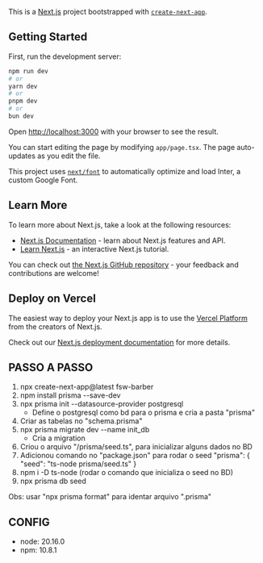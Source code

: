 This is a [Next.js](https://nextjs.org/) project bootstrapped with [`create-next-app`](https://github.com/vercel/next.js/tree/canary/packages/create-next-app).

## Getting Started

First, run the development server:

```bash
npm run dev
# or
yarn dev
# or
pnpm dev
# or
bun dev
```

Open [http://localhost:3000](http://localhost:3000) with your browser to see the result.

You can start editing the page by modifying `app/page.tsx`. The page auto-updates as you edit the file.

This project uses [`next/font`](https://nextjs.org/docs/basic-features/font-optimization) to automatically optimize and load Inter, a custom Google Font.

## Learn More

To learn more about Next.js, take a look at the following resources:

- [Next.js Documentation](https://nextjs.org/docs) - learn about Next.js features and API.
- [Learn Next.js](https://nextjs.org/learn) - an interactive Next.js tutorial.

You can check out [the Next.js GitHub repository](https://github.com/vercel/next.js/) - your feedback and contributions are welcome!

## Deploy on Vercel

The easiest way to deploy your Next.js app is to use the [Vercel Platform](https://vercel.com/new?utm_medium=default-template&filter=next.js&utm_source=create-next-app&utm_campaign=create-next-app-readme) from the creators of Next.js.

Check out our [Next.js deployment documentation](https://nextjs.org/docs/deployment) for more details.

## PASSO A PASSO

1. npx create-next-app@latest fsw-barber
2. npm install prisma --save-dev
3. npx prisma init --datasource-provider postgresql
   - Define o postgresql como bd para o prisma e cria a pasta "prisma"
4. Criar as tabelas no "schema.prisma"
5. npx prisma migrate dev --name init_db
   - Cria a migration
6. Criou o arquivo "/prisma/seed.ts", para inicializar alguns dados no BD
7. Adicionou comando no "package.json" para rodar o seed
   "prisma": {
   "seed": "ts-node prisma/seed.ts"
   }
8. npm i -D ts-node (rodar o comando que inicializa o seed no BD)
9. npx prisma db seed

Obs: usar "npx prisma format" para identar arquivo ".prisma"

## CONFIG

- node: 20.16.0
- npm: 10.8.1

